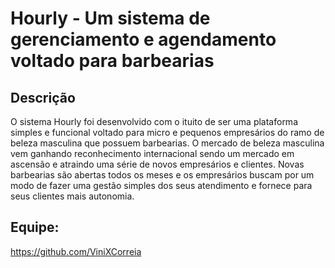 # Hourly - Um sistema de gerenciamento e agendamento voltado para barbearias

## Descrição

O sistema Hourly foi desenvolvido com o ituito de ser uma plataforma simples e funcional voltado para micro e pequenos empresários do ramo de beleza masculina que possuem barbearias. O mercado de beleza masculina vem ganhando reconhecimento internacional sendo um mercado em ascensão e atraindo uma série de novos empresários e clientes. Novas barbearias são abertas todos os meses e os empresários buscam por um modo de fazer uma gestão simples dos seus atendimento e fornece para seus clientes mais autonomia.

## Equipe:

https://github.com/ViniXCorreia
